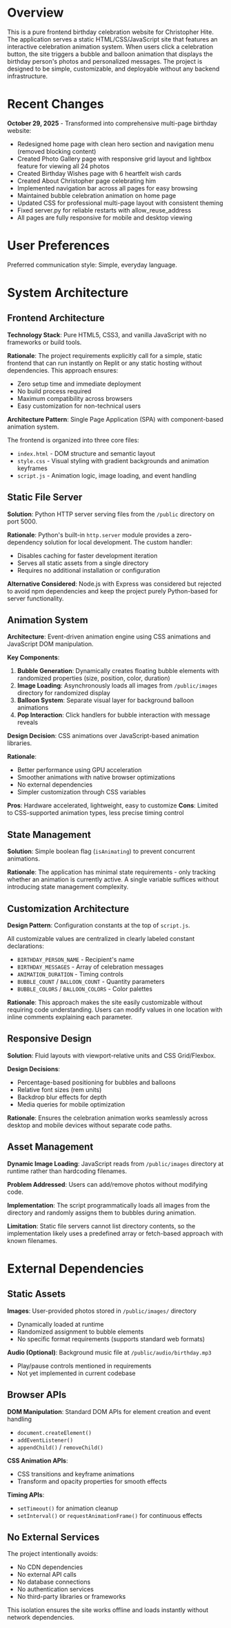 # Overview

This is a pure frontend birthday celebration website for Christopher Hite. The application serves a static HTML/CSS/JavaScript site that features an interactive celebration animation system. When users click a celebration button, the site triggers a bubble and balloon animation that displays the birthday person's photos and personalized messages. The project is designed to be simple, customizable, and deployable without any backend infrastructure.

# Recent Changes

**October 29, 2025** - Transformed into comprehensive multi-page birthday website:
- Redesigned home page with clean hero section and navigation menu (removed blocking content)
- Created Photo Gallery page with responsive grid layout and lightbox feature for viewing all 24 photos
- Created Birthday Wishes page with 6 heartfelt wish cards
- Created About Christopher page celebrating him
- Implemented navigation bar across all pages for easy browsing
- Maintained bubble celebration animation on home page
- Updated CSS for professional multi-page layout with consistent theming
- Fixed server.py for reliable restarts with allow_reuse_address
- All pages are fully responsive for mobile and desktop viewing

# User Preferences

Preferred communication style: Simple, everyday language.

# System Architecture

## Frontend Architecture

**Technology Stack**: Pure HTML5, CSS3, and vanilla JavaScript with no frameworks or build tools.

**Rationale**: The project requirements explicitly call for a simple, static frontend that can run instantly on Replit or any static hosting without dependencies. This approach ensures:
- Zero setup time and immediate deployment
- No build process required
- Maximum compatibility across browsers
- Easy customization for non-technical users

**Architecture Pattern**: Single Page Application (SPA) with component-based animation system.

The frontend is organized into three core files:
- `index.html` - DOM structure and semantic layout
- `style.css` - Visual styling with gradient backgrounds and animation keyframes
- `script.js` - Animation logic, image loading, and event handling

## Static File Server

**Solution**: Python HTTP server serving files from the `/public` directory on port 5000.

**Rationale**: Python's built-in `http.server` module provides a zero-dependency solution for local development. The custom handler:
- Disables caching for faster development iteration
- Serves all static assets from a single directory
- Requires no additional installation or configuration

**Alternative Considered**: Node.js with Express was considered but rejected to avoid npm dependencies and keep the project purely Python-based for server functionality.

## Animation System

**Architecture**: Event-driven animation engine using CSS animations and JavaScript DOM manipulation.

**Key Components**:
1. **Bubble Generation**: Dynamically creates floating bubble elements with randomized properties (size, position, color, duration)
2. **Image Loading**: Asynchronously loads all images from `/public/images` directory for randomized display
3. **Balloon System**: Separate visual layer for background balloon animations
4. **Pop Interaction**: Click handlers for bubble interaction with message reveals

**Design Decision**: CSS animations over JavaScript-based animation libraries.

**Rationale**:
- Better performance using GPU acceleration
- Smoother animations with native browser optimizations
- No external dependencies
- Simpler customization through CSS variables

**Pros**: Hardware accelerated, lightweight, easy to customize
**Cons**: Limited to CSS-supported animation types, less precise timing control

## State Management

**Solution**: Simple boolean flag (`isAnimating`) to prevent concurrent animations.

**Rationale**: The application has minimal state requirements - only tracking whether an animation is currently active. A single variable suffices without introducing state management complexity.

## Customization Architecture

**Design Pattern**: Configuration constants at the top of `script.js`.

All customizable values are centralized in clearly labeled constant declarations:
- `BIRTHDAY_PERSON_NAME` - Recipient's name
- `BIRTHDAY_MESSAGES` - Array of celebration messages
- `ANIMATION_DURATION` - Timing controls
- `BUBBLE_COUNT` / `BALLOON_COUNT` - Quantity parameters
- `BUBBLE_COLORS` / `BALLOON_COLORS` - Color palettes

**Rationale**: This approach makes the site easily customizable without requiring code understanding. Users can modify values in one location with inline comments explaining each parameter.

## Responsive Design

**Solution**: Fluid layouts with viewport-relative units and CSS Grid/Flexbox.

**Design Decisions**:
- Percentage-based positioning for bubbles and balloons
- Relative font sizes (rem units)
- Backdrop blur effects for depth
- Media queries for mobile optimization

**Rationale**: Ensures the celebration animation works seamlessly across desktop and mobile devices without separate code paths.

## Asset Management

**Dynamic Image Loading**: JavaScript reads from `/public/images` directory at runtime rather than hardcoding filenames.

**Problem Addressed**: Users can add/remove photos without modifying code.

**Implementation**: The script programmatically loads all images from the directory and randomly assigns them to bubbles during animation.

**Limitation**: Static file servers cannot list directory contents, so the implementation likely uses a predefined array or fetch-based approach with known filenames.

# External Dependencies

## Static Assets

**Images**: User-provided photos stored in `/public/images/` directory
- Dynamically loaded at runtime
- Randomized assignment to bubble elements
- No specific format requirements (supports standard web formats)

**Audio (Optional)**: Background music file at `/public/audio/birthday.mp3`
- Play/pause controls mentioned in requirements
- Not yet implemented in current codebase

## Browser APIs

**DOM Manipulation**: Standard DOM APIs for element creation and event handling
- `document.createElement()`
- `addEventListener()`
- `appendChild()` / `removeChild()`

**CSS Animation APIs**: 
- CSS transitions and keyframe animations
- Transform and opacity properties for smooth effects

**Timing APIs**:
- `setTimeout()` for animation cleanup
- `setInterval()` or `requestAnimationFrame()` for continuous effects

## No External Services

The project intentionally avoids:
- No CDN dependencies
- No external API calls
- No database connections
- No authentication services
- No third-party libraries or frameworks

This isolation ensures the site works offline and loads instantly without network dependencies.
